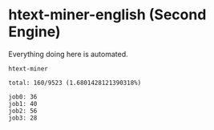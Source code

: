 # htext-miner-english (Second Engine)

Everything doing here is automated.

```
htext-miner

total: 160/9523 (1.6801428121390318%)

job0: 36
job1: 40
job2: 56
job3: 28
```